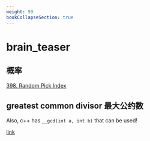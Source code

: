 ```yaml
---
weight: 99
bookCollapseSection: true
---
```

#  brain_teaser

## 概率
[398. Random Pick Index](398)

## greatest common divisor 最大公约数
Also, c++ has `__gcd(int a, int b)` that can be used!

[link](914)

